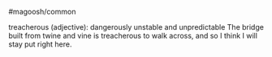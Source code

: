 #magoosh/common

treacherous (adjective): dangerously unstable and unpredictable 
The bridge built from twine and vine is treacherous to walk across, and so I think I will stay put right 
here. 
